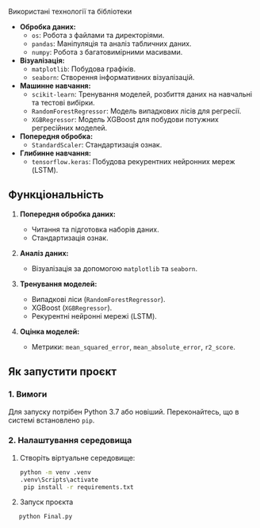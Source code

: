 Використані технології та бібліотеки

- **Обробка даних:**
  - `os`: Робота з файлами та директоріями.
  - `pandas`: Маніпуляція та аналіз табличних даних.
  - `numpy`: Робота з багатовимірними масивами.
- **Візуалізація:**
  - `matplotlib`: Побудова графіків.
  - `seaborn`: Створення інформативних візуалізацій.
- **Машинне навчання:**
  - `scikit-learn`: Тренування моделей, розбиття даних на навчальні та тестові вибірки.
  - `RandomForestRegressor`: Модель випадкових лісів для регресії.
  - `XGBRegressor`: Модель XGBoost для побудови потужних регресійних моделей.
- **Попередня обробка:**
  - `StandardScaler`: Стандартизація ознак.
- **Глибинне навчання:**
  - `tensorflow.keras`: Побудова рекурентних нейронних мереж (LSTM).

## Функціональність

1. **Попередня обробка даних:**
   - Читання та підготовка наборів даних.
   - Стандартизація ознак.

2. **Аналіз даних:**
   - Візуалізація за допомогою `matplotlib` та `seaborn`.

3. **Тренування моделей:**
   - Випадкові ліси (`RandomForestRegressor`).
   - XGBoost (`XGBRegressor`).
   - Рекурентні нейронні мережі (LSTM).

4. **Оцінка моделей:**
   - Метрики: `mean_squared_error`, `mean_absolute_error`, `r2_score`.

## Як запустити проєкт

### 1. Вимоги

Для запуску потрібен Python 3.7 або новіший. Переконайтесь, що в системі встановлено `pip`.

### 2. Налаштування середовища

1. Створіть віртуальне середовище:
   ```bash
   python -m venv .venv
   .venv\Scripts\activate
    pip install -r requirements.txt
2. Запуск проєкта
```bash
   python Final.py



